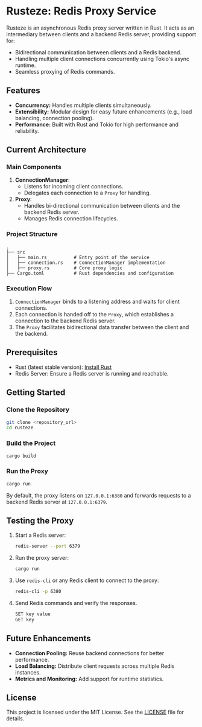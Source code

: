 # Rusteze: Redis Proxy Service

Rusteze is an asynchronous Redis proxy server written in Rust. It acts as an intermediary between clients and a backend Redis server, providing support for:

- Bidirectional communication between clients and a Redis backend.
- Handling multiple client connections concurrently using Tokio's async runtime.
- Seamless proxying of Redis commands.

## Features
- **Concurrency:** Handles multiple clients simultaneously.
- **Extensibility:** Modular design for easy future enhancements (e.g., load balancing, connection pooling).
- **Performance:** Built with Rust and Tokio for high performance and reliability.

## Current Architecture

### Main Components
1. **ConnectionManager**:
   - Listens for incoming client connections.
   - Delegates each connection to a `Proxy` for handling.
2. **Proxy**:
   - Handles bi-directional communication between clients and the backend Redis server.
   - Manages Redis connection lifecycles.

### Project Structure
```
.
├── src
│   ├── main.rs          # Entry point of the service
│   ├── connection.rs    # ConnectionManager implementation
│   ├── proxy.rs         # Core proxy logic
├── Cargo.toml           # Rust dependencies and configuration
```

### Execution Flow
1. `ConnectionManager` binds to a listening address and waits for client connections.
2. Each connection is handed off to the `Proxy`, which establishes a connection to the backend Redis server.
3. The `Proxy` facilitates bidirectional data transfer between the client and the backend.

## Prerequisites

- Rust (latest stable version): [Install Rust](https://www.rust-lang.org/tools/install)
- Redis Server: Ensure a Redis server is running and reachable.

## Getting Started

### Clone the Repository
```bash
git clone <repository_url>
cd rusteze
```

### Build the Project
```bash
cargo build
```

### Run the Proxy
```bash
cargo run
```

By default, the proxy listens on `127.0.0.1:6380` and forwards requests to a backend Redis server at `127.0.0.1:6379`.

## Testing the Proxy
1. Start a Redis server:
   ```bash
   redis-server --port 6379
   ```
2. Run the proxy server:
   ```bash
   cargo run
   ```
3. Use `redis-cli` or any Redis client to connect to the proxy:
   ```bash
   redis-cli -p 6380
   ```
4. Send Redis commands and verify the responses.
   ```bash
   SET key value
   GET key
   ```

## Future Enhancements
- **Connection Pooling:** Reuse backend connections for better performance.
- **Load Balancing:** Distribute client requests across multiple Redis instances.
- **Metrics and Monitoring:** Add support for runtime statistics.

## License

This project is licensed under the MIT License. See the [LICENSE](LICENSE) file for details.
